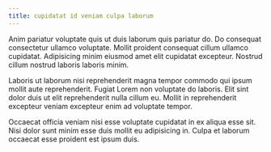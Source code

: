 ```yaml
---
title: cupidatat id veniam culpa laborum
---
```


Anim pariatur voluptate quis ut duis laborum quis pariatur do. Do consequat consectetur ullamco voluptate. Mollit proident consequat cillum ullamco cupidatat. Adipisicing minim eiusmod amet elit cupidatat excepteur. Nostrud cillum nostrud laboris laboris minim.

Laboris ut laborum nisi reprehenderit magna tempor commodo qui ipsum mollit aute reprehenderit. Fugiat Lorem non voluptate do laboris. Elit sint dolor duis ut elit reprehenderit nulla cillum eu. Mollit in reprehenderit excepteur veniam excepteur enim ad voluptate tempor.

Occaecat officia veniam nisi esse voluptate cupidatat in ex aliqua esse sit. Nisi dolor sunt minim esse duis mollit eu adipisicing in. Culpa et laborum occaecat esse proident est ipsum duis.